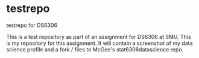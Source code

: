 # testrepo
testrepo for DS6306

This is a test repository as part of an assignment for DS6306 at SMU. This is my repository for this assignment. It will contain a screenshot of my data science profile and a fork / files to McGee's stat6306datascience repo.
